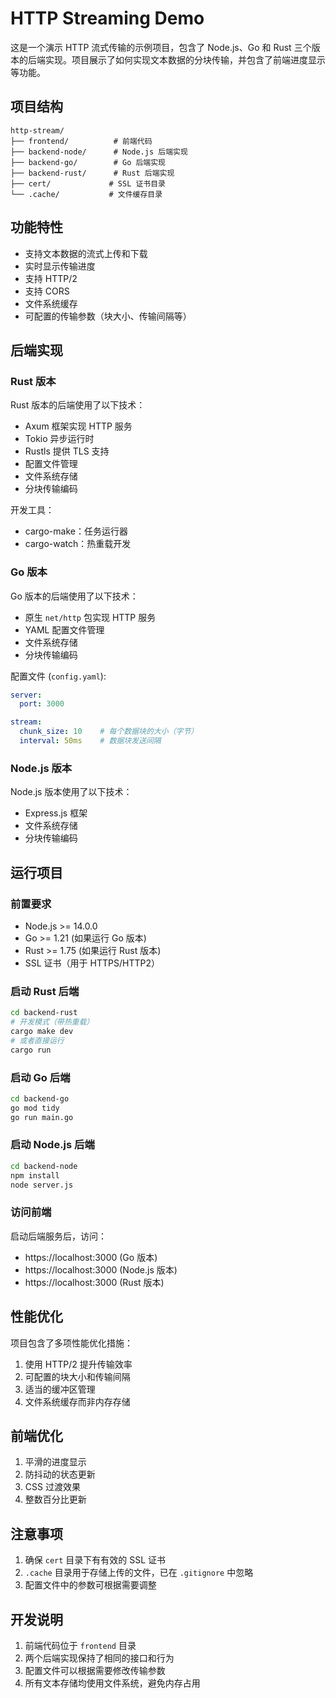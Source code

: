 # HTTP Streaming Demo

这是一个演示 HTTP 流式传输的示例项目，包含了 Node.js、Go 和 Rust 三个版本的后端实现。项目展示了如何实现文本数据的分块传输，并包含了前端进度显示等功能。

## 项目结构

```
http-stream/
├── frontend/          # 前端代码
├── backend-node/      # Node.js 后端实现
├── backend-go/        # Go 后端实现
├── backend-rust/      # Rust 后端实现
├── cert/             # SSL 证书目录
└── .cache/           # 文件缓存目录
```

## 功能特性

- 支持文本数据的流式上传和下载
- 实时显示传输进度
- 支持 HTTP/2
- 支持 CORS
- 文件系统缓存
- 可配置的传输参数（块大小、传输间隔等）

## 后端实现

### Rust 版本

Rust 版本的后端使用了以下技术：

- Axum 框架实现 HTTP 服务
- Tokio 异步运行时
- Rustls 提供 TLS 支持
- 配置文件管理
- 文件系统存储
- 分块传输编码

开发工具：
- cargo-make：任务运行器
- cargo-watch：热重载开发

### Go 版本

Go 版本的后端使用了以下技术：

- 原生 `net/http` 包实现 HTTP 服务
- YAML 配置文件管理
- 文件系统存储
- 分块传输编码

配置文件 (`config.yaml`):
```yaml
server:
  port: 3000

stream:
  chunk_size: 10    # 每个数据块的大小（字节）
  interval: 50ms    # 数据块发送间隔
```

### Node.js 版本

Node.js 版本使用了以下技术：

- Express.js 框架
- 文件系统存储
- 分块传输编码

## 运行项目

### 前置要求

- Node.js >= 14.0.0
- Go >= 1.21 (如果运行 Go 版本)
- Rust >= 1.75 (如果运行 Rust 版本)
- SSL 证书（用于 HTTPS/HTTP2）

### 启动 Rust 后端

```bash
cd backend-rust
# 开发模式（带热重载）
cargo make dev
# 或者直接运行
cargo run
```

### 启动 Go 后端

```bash
cd backend-go
go mod tidy
go run main.go
```

### 启动 Node.js 后端

```bash
cd backend-node
npm install
node server.js
```

### 访问前端

启动后端服务后，访问：
- https://localhost:3000 (Go 版本)
- https://localhost:3000 (Node.js 版本)
- https://localhost:3000 (Rust 版本)

## 性能优化

项目包含了多项性能优化措施：

1. 使用 HTTP/2 提升传输效率
2. 可配置的块大小和传输间隔
3. 适当的缓冲区管理
4. 文件系统缓存而非内存存储

## 前端优化

1. 平滑的进度显示
2. 防抖动的状态更新
3. CSS 过渡效果
4. 整数百分比更新

## 注意事项

1. 确保 `cert` 目录下有有效的 SSL 证书
2. `.cache` 目录用于存储上传的文件，已在 `.gitignore` 中忽略
3. 配置文件中的参数可根据需要调整

## 开发说明

1. 前端代码位于 `frontend` 目录
2. 两个后端实现保持了相同的接口和行为
3. 配置文件可以根据需要修改传输参数
4. 所有文本存储均使用文件系统，避免内存占用 